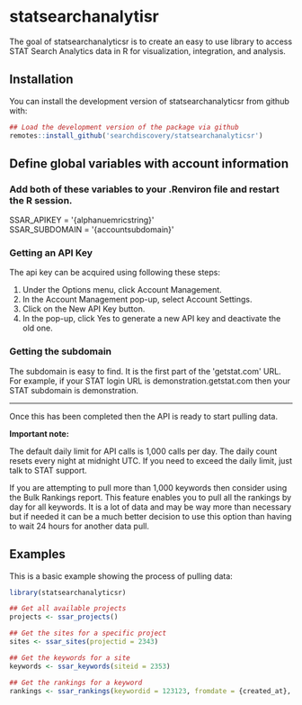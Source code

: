 # statsearchanalytisr

The goal of statsearchanalyticsr is to create an easy to use library to access STAT Search Analytics data in R for visualization, integration, and analysis.

## Installation

You can install the development version of statsearchanalyticsr from github with:

``` r
## Load the development version of the package via github
remotes::install_github('searchdiscovery/statsearchanalyticsr')
```

## Define global variables with account information

### Add both of these variables to your .Renviron file and restart the R session.

SSAR_APIKEY = '{alphanuemricstring}'  
SSAR_SUBDOMAIN = '{accountsubdomain}'

### Getting an API Key

The api key can be acquired using following these steps:

1. Under the Options menu, click Account Management.
2. In the Account Management pop-up, select Account Settings.
3. Click on the New API Key button.
4. In the pop-up, click Yes to generate a new API key and deactivate the old one.

### Getting the subdomain

The subdomain is easy to find. It is the first part of the 'getstat.com' URL. For example, if your STAT login URL is demonstration.getstat.com then your STAT subdomain is demonstration.

*** 

Once this has been completed then the API is ready to start pulling data.  

**Important note:**

The default daily limit for API calls is 1,000 calls per day. The daily count resets every night at midnight UTC. If you need to exceed the daily limit, just talk to STAT support.

If you are attempting to pull more than 1,000 keywords then consider using the Bulk Rankings report. This feature enables you to pull all the rankings by day for all keywords. It is a lot of data and may be way more than necessary but if needed it can be a much better decision to use this option than having to wait 24 hours for another data pull.

## Examples

This is a basic example showing the process of pulling data:

``` r
library(statsearchanalyticsr)

## Get all available projects
projects <- ssar_projects()

## Get the sites for a specific project
sites <- ssar_sites(projectid = 2343)

## Get the keywords for a site
keywords <- ssar_keywords(siteid = 2353)

## Get the rankings for a keyword
rankings <- ssar_rankings(keywordid = 123123, fromdate = {created_at}, todate = Sys.Date()-1)
```

